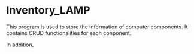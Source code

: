 # Inventory_LAMP

This program is used to store the information of computer components. It contains CRUD functionalities for each conponent. 

In addition, 
